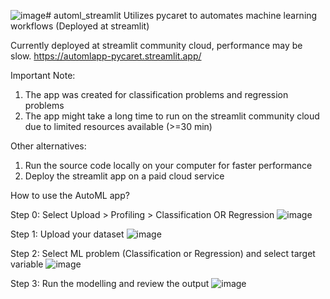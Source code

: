 ![image](https://github.com/ongaunjie1/automl_streamlit/assets/118142884/ec975910-2f56-4640-8521-b2d29994f314)# automl_streamlit
Utilizes pycaret to automates machine learning workflows (Deployed at streamlit)

Currently deployed at streamlit community cloud, performance may be slow.
https://automlapp-pycaret.streamlit.app/

Important Note: 
1) The app was created for classification problems and regression problems
2) The app might take a long time to run on the streamlit community cloud due to limited resources available (>=30 min)
   
Other alternatives:
1) Run the source code locally on your computer for faster performance
2) Deploy the streamlit app on a paid cloud service

How to use the AutoML app?

Step 0: Select Upload > Profiling > Classification OR Regression
![image](https://github.com/ongaunjie1/automl_streamlit/assets/118142884/66fc9bca-ca5d-4e2a-97b9-ab4f634508c1)

Step 1: Upload your dataset
![image](https://github.com/ongaunjie1/automl_streamlit/assets/118142884/643dd549-acf5-4862-9fb6-f31d9a8a54f7)

Step 2: Select ML problem (Classification or Regression) and select target variable
![image](https://github.com/ongaunjie1/automl_streamlit/assets/118142884/81790877-548f-42ee-a607-7a1f8a6f891b)

Step 3: Run the modelling and review the output
![image](https://github.com/ongaunjie1/automl_streamlit/assets/118142884/598839fc-b4b0-413c-abf7-5ce577314ab8)





